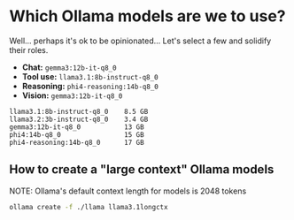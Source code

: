 # Which Ollama models are we to use?

Well... perhaps it's ok to be opinionated... Let's select a few and solidify their roles.

- **Chat:** `gemma3:12b-it-q8_0`
- **Tool use:** `llama3.1:8b-instruct-q8_0`
- **Reasoning:** `phi4-reasoning:14b-q8_0`
- **Vision:** `gemma3:12b-it-q8_0`

```
llama3.1:8b-instruct-q8_0    8.5 GB
llama3.2:3b-instruct-q8_0    3.4 GB
gemma3:12b-it-q8_0           13 GB
phi4:14b-q8_0                15 GB
phi4-reasoning:14b-q8_0      17 GB
```

## How to create a "large context" Ollama models

NOTE: Ollama's default context length for models is 2048 tokens

```sh
ollama create -f ./llama llama3.1longctx
```
